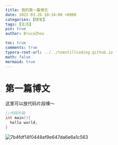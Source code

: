 ```yaml
---
title: 我的第一篇博文
date: 2022-03-26 10:34:00 +0800
categories: [随笔]
tags: [生活]
pin: true
author: BruceZhou

toc: true
comments: true
typora-root-url: ../../tomstillcoding.github.io
math: false
mermaid: true
---
```


# 第一篇博文 


这里可以放代码片段噢～
```c++
//代码片段
int main(){
  hello world;
}
```

![7b4fdf14f0448af9e647da6e6a1c563](/../github/_posts/2022-08-25-first-post.assets/7b4fdf14f0448af9e647da6e6a1c563.jpg)